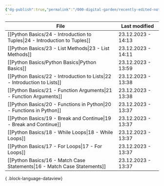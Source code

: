 ```yaml
---
{"dg-publish":true,"permalink":"/000-digital-garden/recently-edited-notes/","dgPassFrontmatter":true,"noteIcon":"1","created":"2023-12-14T09:05:52.599+05:30","updated":"2023-12-14T09:12:44.868+05:30"}
---
```


| File                                                                          | Last modified      |
| ----------------------------------------------------------------------------- | ------------------ |
| [[Python Basics/24 - Introduction to Tuples\|24 - Introduction to Tuples]] | 23.12.2023 - 14:13 |
| [[Python Basics/23 - List Methods\|23 - List Methods]]                     | 23.12.2023 - 14:11 |
| [[Python Basics/Python Basics\|Python Basics]]                             | 23.12.2023 - 13:59 |
| [[Python Basics/22 - Introduction to Lists\|22 - Introduction to Lists]]   | 23.12.2023 - 13:38 |
| [[Python Basics/21 - Function Arguments\|21 - Function Arguments]]         | 23.12.2023 - 13:38 |
| [[Python Basics/20 - Functions in Python\|20 - Functions in Python]]       | 23.12.2023 - 13:37 |
| [[Python Basics/19 - Break and Continue\|19 - Break and Continue]]         | 23.12.2023 - 13:37 |
| [[Python Basics/18 - While Loops\|18 - While Loops]]                       | 23.12.2023 - 13:37 |
| [[Python Basics/17 - For Loops\|17 - For Loops]]                           | 23.12.2023 - 13:37 |
| [[Python Basics/16 - Match Case Statements\|16 - Match Case Statements]]   | 23.12.2023 - 13:37 |

{ .block-language-dataview}